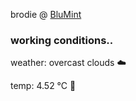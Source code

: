 brodie @ [BluMint](https://www.linkedin.com/company/blumint-io/)

<!--weather_start-->
### working conditions..

weather: overcast clouds ☁️

temp: 4.52 °C 🧥

<!--weather_end-->
